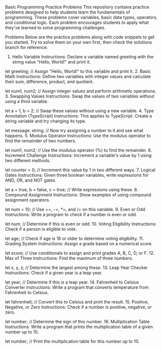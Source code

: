 Basic Programming Practice Problems
This repository contains practice problems designed to help students learn the fundamentals of programming. These problems cover variables, basic data types, operators, and conditional logic. Each problem encourages students to apply what they've learned to solve programming challenges.

Problems
Below are the practice problems along with code snippets to get you started. Try to solve them on your own first, then check the solutions branch for reference.

1. Hello Variable
Instructions: Declare a variable named greeting with the string value "Hello, World!" and print it.

let greeting; // Assign "Hello, World!" to this variable and print it.
2. Basic Math
Instructions: Define two variables with integer values and calculate their sum, difference, product, and quotient.

let num1, num2; // Assign integer values and perform arithmetic operations.
3. Swapping Values
Instructions: Swap the values of two variables without using a third variable.

let a = 1,
  b = 2; // Swap these values without using a new variable.
4. Type Annotation (TypeScript)
Instructions: This applies to TypeScript. Create a string variable and try changing its type.

let message: string; // Now try assigning a number to it and see what happens.
5. Modulus Operator
Instructions: Use the modulus operator to find the remainder of two numbers.

let num1, num2; // Use the modulus operator (%) to find the remainder.
6. Increment Challenge
Instructions: Increment a variable's value by 1 using two different methods.

let counter = 0; // Increment this value by 1 in two different ways.
7. Logical Gates
Instructions: Given three boolean variables, write expressions for AND, OR, and NOT gates.

let a = true,
  b = false,
  c = true; // Write expressions using these.
8. Compound Assignment
Instructions: Show examples of using compound assignment operators.

let num = 10; // Use +=, -=, *=, and /= on this variable.
9. Even or Odd
Instructions: Write a program to check if a number is even or odd.

let num; // Determine if this is even or odd.
10. Voting Eligibility
Instructions: Check if a person is eligible to vote.

let age; // Check if age is 18 or older to determine voting eligibility.
11. Grading System
Instructions: Assign a grade based on a numerical score.

let score; // Use conditionals to assign and print grades A, B, C, D, or F.
12. Max of Three
Instructions: Find the maximum of three numbers.

let x, y, z; // Determine the largest among these.
13. Leap Year Checker
Instructions: Check if a given year is a leap year.

let year; // Determine if this is a leap year.
14. Fahrenheit to Celsius Converter
Instructions: Write a program that converts temperature from Fahrenheit to Celsius.

let fahrenheit; // Convert this to Celsius and print the result.
15. Positive, Negative, or Zero
Instructions: Check if a number is positive, negative, or zero.

let number; // Determine the sign of this number.
16. Multiplication Table
Instructions: Write a program that prints the multiplication table of a given number up to 10.

let number; // Print the multiplication table for this number up to 10.
